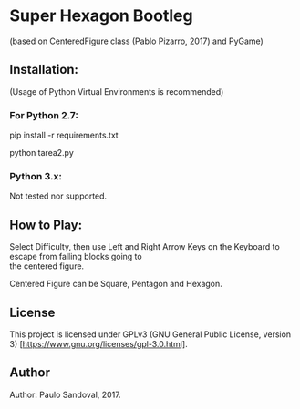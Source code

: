 # Super Hexagon Bootleg
(based on CenteredFigure class (Pablo Pizarro, 2017) and PyGame)


## Installation:

(Usage of Python Virtual Environments is recommended)

### For Python 2.7:

pip install -r requirements.txt

python tarea2.py

### Python 3.x:

Not tested nor supported.


## How to Play:

Select Difficulty, then use Left and Right Arrow Keys on the Keyboard to escape from falling blocks going to \
the centered figure.

Centered Figure can be Square, Pentagon and Hexagon.

## License
This project is licensed under GPLv3 (GNU General Public License, version 3) [https://www.gnu.org/licenses/gpl-3.0.html].

## Author
Author: Paulo Sandoval, 2017.
